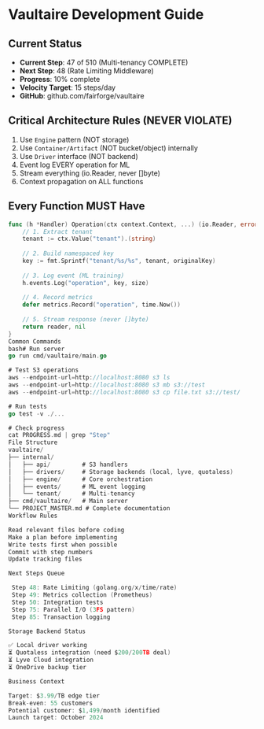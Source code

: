 # Vaultaire Development Guide

## Current Status
- **Current Step**: 47 of 510 (Multi-tenancy COMPLETE)
- **Next Step**: 48 (Rate Limiting Middleware)
- **Progress**: 10% complete
- **Velocity Target**: 15 steps/day
- **GitHub**: github.com/fairforge/vaultaire

## Critical Architecture Rules (NEVER VIOLATE)
1. Use `Engine` pattern (NOT storage)
2. Use `Container/Artifact` (NOT bucket/object) internally
3. Use `Driver` interface (NOT backend)
4. Event log EVERY operation for ML
5. Stream everything (io.Reader, never []byte)
6. Context propagation on ALL functions

## Every Function MUST Have
```go
func (h *Handler) Operation(ctx context.Context, ...) (io.Reader, error) {
    // 1. Extract tenant
    tenant := ctx.Value("tenant").(string)
    
    // 2. Build namespaced key
    key := fmt.Sprintf("tenant/%s/%s", tenant, originalKey)
    
    // 3. Log event (ML training)
    h.events.Log("operation", key, size)
    
    // 4. Record metrics
    defer metrics.Record("operation", time.Now())
    
    // 5. Stream response (never []byte)
    return reader, nil
}
Common Commands
bash# Run server
go run cmd/vaultaire/main.go

# Test S3 operations
aws --endpoint-url=http://localhost:8080 s3 ls
aws --endpoint-url=http://localhost:8080 s3 mb s3://test
aws --endpoint-url=http://localhost:8080 s3 cp file.txt s3://test/

# Run tests
go test -v ./...

# Check progress
cat PROGRESS.md | grep "Step"
File Structure
vaultaire/
├── internal/
│   ├── api/         # S3 handlers
│   ├── drivers/     # Storage backends (local, lyve, quotaless)
│   ├── engine/      # Core orchestration
│   ├── events/      # ML event logging
│   └── tenant/      # Multi-tenancy
├── cmd/vaultaire/   # Main server
└── PROJECT_MASTER.md # Complete documentation
Workflow Rules

Read relevant files before coding
Make a plan before implementing
Write tests first when possible
Commit with step numbers
Update tracking files

Next Steps Queue

 Step 48: Rate Limiting (golang.org/x/time/rate)
 Step 49: Metrics collection (Prometheus)
 Step 50: Integration tests
 Step 75: Parallel I/O (3FS pattern)
 Step 85: Transaction logging

Storage Backend Status

✅ Local driver working
⏳ Quotaless integration (need $200/200TB deal)
⏳ Lyve Cloud integration
⏳ OneDrive backup tier

Business Context

Target: $3.99/TB edge tier
Break-even: 55 customers
Potential customer: $1,499/month identified
Launch target: October 2024
